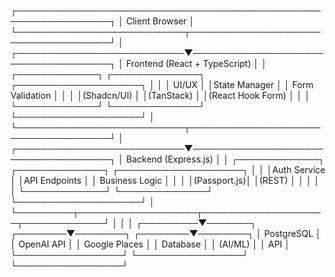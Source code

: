 ┌─────────────────────────────────────────────────────────────────┐
│                      Client Browser                              │
└───────────────────────────┬─────────────────────────────────────┘
                            │
┌───────────────────────────▼─────────────────────────────────────┐
│                    Frontend (React + TypeScript)                 │
│  ┌─────────────┐   ┌──────────────┐   ┌────────────────────┐   │
│  │  UI/UX      │   │State Manager │   │ Form Validation    │   │
│  │(Shadcn/UI)  │   │(TanStack)    │   │(React Hook Form)   │   │
│  └─────────────┘   └──────────────┘   └────────────────────┘   │
└───────────────────────────┬─────────────────────────────────────┘
                            │
┌───────────────────────────▼─────────────────────────────────────┐
│                   Backend (Express.js)                           │
│  ┌─────────────┐   ┌──────────────┐   ┌────────────────────┐   │
│  │Auth Service │   │API Endpoints │   │ Business Logic     │   │
│  │(Passport.js)│   │(REST)        │   │                    │   │
│  └─────────────┘   └──────────────┘   └────────────────────┘   │
└─────────┬───────────────────┬────────────────────┬─────────────┘
          │                   │                    │
┌─────────▼───────┐ ┌────────▼────────┐ ┌────────▼────────┐
│   PostgreSQL    │ │    OpenAI API   │ │  Google Places  │
│   Database      │ │    (AI/ML)      │ │     API        │
└─────────────────┘ └─────────────────┘ └─────────────────┘